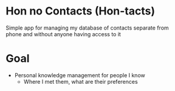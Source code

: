 # Hon no Contacts (Hon-tacts)
Simple app for managing my database of contacts separate from  
phone and without anyone having access to it

# Goal
- Personal knowledge management for people I know
  - Where I met them, what are their preferences